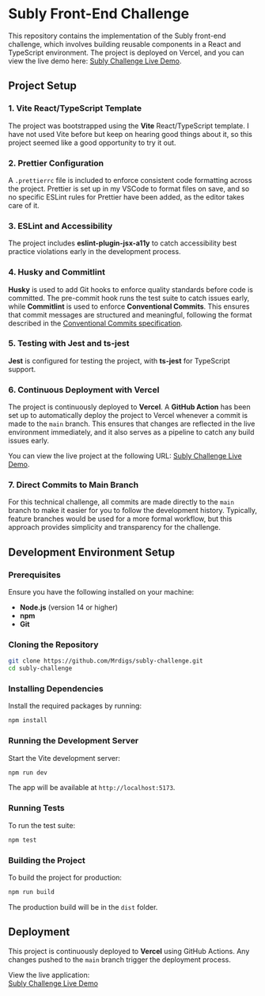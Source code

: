 # Subly Front-End Challenge

This repository contains the implementation of the Subly front-end challenge, which involves building reusable components in a React and TypeScript environment. The project is deployed on Vercel, and you can view the live demo here: [Subly Challenge Live Demo](https://subly-challenge-otkwayb0m-darren-scotts-projects.vercel.app/).

## Project Setup

### 1. Vite React/TypeScript Template

The project was bootstrapped using the **Vite** React/TypeScript template. I have not used Vite before but keep on hearing good things about it, so this project seemed like a good opportunity to try it out.

### 2. Prettier Configuration

A `.prettierrc` file is included to enforce consistent code formatting across the project. Prettier is set up in my VSCode to format files on save, and so no specific ESLint rules for Prettier have been added, as the editor takes care of it.

### 3. ESLint and Accessibility

The project includes **eslint-plugin-jsx-a11y** to catch accessibility best practice violations early in the development process.

### 4. Husky and Commitlint

**Husky** is used to add Git hooks to enforce quality standards before code is committed. The pre-commit hook runs the test suite to catch issues early, while **Commitlint** is used to enforce **Conventional Commits**. This ensures that commit messages are structured and meaningful, following the format described in the [Conventional Commits specification](https://www.conventionalcommits.org/en/v1.0.0/).

### 5. Testing with Jest and ts-jest

**Jest** is configured for testing the project, with **ts-jest** for TypeScript support.

### 6. Continuous Deployment with Vercel

The project is continuously deployed to **Vercel**. A **GitHub Action** has been set up to automatically deploy the project to Vercel whenever a commit is made to the `main` branch. This ensures that changes are reflected in the live environment immediately, and it also serves as a pipeline to catch any build issues early.

You can view the live project at the following URL:
[Subly Challenge Live Demo](https://subly-challenge-otkwayb0m-darren-scotts-projects.vercel.app/).

### 7. Direct Commits to Main Branch

For this technical challenge, all commits are made directly to the `main` branch to make it easier for you to follow the development history. Typically, feature branches would be used for a more formal workflow, but this approach provides simplicity and transparency for the challenge.

## Development Environment Setup

### Prerequisites

Ensure you have the following installed on your machine:

- **Node.js** (version 14 or higher)
- **npm**
- **Git**

### Cloning the Repository

```bash
git clone https://github.com/Mrdigs/subly-challenge.git
cd subly-challenge
```

### Installing Dependencies

Install the required packages by running:

```bash
npm install
```

### Running the Development Server

Start the Vite development server:

```bash
npm run dev
```

The app will be available at `http://localhost:5173`.

### Running Tests

To run the test suite:

```bash
npm test
```

### Building the Project

To build the project for production:

```bash
npm run build
```

The production build will be in the `dist` folder.

## Deployment

This project is continuously deployed to **Vercel** using GitHub Actions. Any changes pushed to the `main` branch trigger the deployment process.

View the live application:  
[Subly Challenge Live Demo](https://subly-challenge-otkwayb0m-darren-scotts-projects.vercel.app/)
